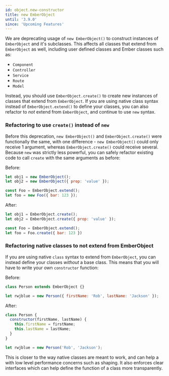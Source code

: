 ```yaml
---
id: object.new-constructor
title: new EmberObject
until: '3.9.0'
since: 'Upcoming Features'
---
```


We are deprecating usage of `new EmberObject()` to construct instances of 
`EmberObject` and it's subclasses. This affects all classes that extend from
`EmberObject` as well, including user defined classes and Ember classes such as:

* `Component`
* `Controller`
* `Service`
* `Route`
* `Model`

Instead, you should use `EmberObject.create()` to create new instances of 
classes that extend from `EmberObject`. If you are using native class syntax 
instead of `EmberObject.extend()` to define your classes, you can also refactor
to _not_ extend from `EmberObject`, and continue to use `new` syntax.

### Refactoring to use `create()` instead of `new`

Before this deprecation, `new EmberObject()` and `EmberObject.create()` were
functionally the same, with one difference - `new EmberObject()` could only 
receive 1 argument, whereas `EmberObject.create()` could receive several. 
Because `new` was strictly less powerful, you can safely refactor existing code
to call `create` with the same arguments as before:

Before:

```js
let obj1 = new EmberObject();
let obj2 = new EmberObject({ prop: 'value' });

const Foo = EmberObject.extend();
let foo = new Foo({ bar: 123 });
```

After:

```js
let obj1 = EmberObject.create();
let obj2 = EmberObject.create({ prop: 'value' });

const Foo = EmberObject.extend();
let foo = Foo.create({ bar: 123 })
```

### Refactoring native classes to not extend from EmberObject

If you are using native `class` syntax to extend from `EmberObject`, you can
instead define your classes _without_ a base class. This means that you will 
have to write your own `constructor` function:

Before:

```js
class Person extends EmberObject {}

let rwjblue = new Person({ firstName: 'Rob', lastName: 'Jackson' });
```

After:

```js
class Person {
  constructor(firstName, lastName) {
    this.firstName = firstName;
    this.lastName = lastName;
  }
}

let rwjblue = new Person('Rob', 'Jackson');
```

This is closer to the way native classes are meant to work, and can help a with 
low level performance concerns such as shaping. It also enforces clear 
interfaces which can help define the function of a class more transparently.

